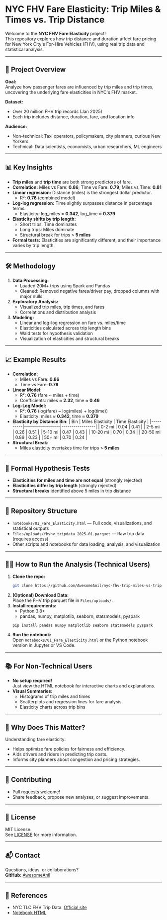 # NYC FHV Fare Elasticity: Trip Miles & Times vs. Trip Distance

Welcome to the **NYC FHV Fare Elasticity** project!  
This repository explores how trip distance and duration affect fare pricing for New York City's For-Hire Vehicles (FHV), using real trip data and statistical analysis.

---

## 🚀 Project Overview

**Goal:**  
Analyze how passenger fares are influenced by trip miles and trip times, uncovering the underlying fare elasticities in NYC's FHV market.

**Dataset:**  
- Over 20 million FHV trip records (Jan 2025)
- Each trip includes distance, duration, fare, and location info

**Audience:**  
- Non-technical: Taxi operators, policymakers, city planners, curious New Yorkers
- Technical: Data scientists, economists, urban researchers, ML engineers

---

## 📊 Key Insights

- **Trip miles** and **trip time** are both strong predictors of fare.
- **Correlation:** Miles vs Fare: **0.86**; Time vs Fare: **0.79**; Miles vs Time: **0.81**
- **Linear regression:** Distance (miles) is the strongest dollar predictor.
    - R²: **0.76** (combined model)
- **Log-log regression:** Time slightly surpasses distance in percentage terms.
    - Elasticity: log_miles ≈ **0.342**, log_time ≈ **0.379**
- **Elasticity shifts by trip length:**  
    - Short trips: Time dominates  
    - Long trips: Miles dominate  
    - Structural break for trips > **5 miles**
- **Formal tests:** Elasticities are significantly different, and their importance varies by trip length.

---

## 🛠️ Methodology

1. **Data Processing:**  
   - Loaded 20M+ trips using Spark and Pandas
   - Cleaned: Removed negative fares/driver pay, dropped columns with major nulls
2. **Exploratory Analysis:**  
   - Visualized trip miles, trip times, and fares
   - Correlations and distribution analysis
3. **Modeling:**  
   - Linear and log-log regression on fare vs. miles/time
   - Elasticities calculated across trip length bins
   - Wald tests for hypothesis validation
   - Visualization of elasticities and structural breaks

---

## 📈 Example Results

- **Correlation:**  
  - Miles vs Fare: **0.86**
  - Time vs Fare: **0.79**
- **Linear Model:**  
  - R²: **0.76** (fare ~ miles + time)
  - Coefficients: miles ≈ **2.32**, time ≈ **0.46**
- **Log-Log Model:**  
  - R²: **0.76** (log(fare) ~ log(miles) + log(time))
  - Elasticity: miles ≈ **0.342**, time ≈ **0.379**
- **Elasticity by Distance Bin:**
| Bin      | Miles Elasticity | Time Elasticity |
|----------|------------------|-----------------|
| 0-2 mi   | 0.04             | 0.41            |
| 2-5 mi   | 0.26             | 0.51            |
| 5-10 mi  | 0.47             | 0.43            |
| 10-20 mi | 0.70             | 0.34            |
| 20-50 mi | 0.89             | 0.23            |
| 50+ mi   | 0.70             | 0.24            |
- **Structural Break:**  
  - Miles elasticity overtakes time for trips > **5 miles**

---

## 🔬 Formal Hypothesis Tests

- **Elasticities for miles and time are not equal** (strongly rejected)
- **Elasticities differ by trip length** (strongly rejected)
- **Structural breaks** identified above 5 miles in trip distance

---

## 📂 Repository Structure

- `notebooks/01_Fare_Elasticity.html` — Full code, visualizations, and statistical outputs
- `Files/uploads/fhvhv_tripdata_2025-01.parquet` — Raw trip data (requires access)
- Other scripts and notebooks for data loading, analysis, and visualization

---

## 🧑‍💻 How to Run the Analysis (Technical Users)

1. **Clone the repo:**  
   ```bash
   git clone https://github.com/AwesomeAnil/nyc-fhv-trip-miles-vs-trip-distance.git
   ```
2. **(Optional) Download Data:**  
   Place the FHV trip parquet file in `Files/uploads/`.
3. **Install requirements:**  
   - Python 3.8+
   - pandas, numpy, matplotlib, seaborn, statsmodels, pyspark
   ```bash
   pip install pandas numpy matplotlib seaborn statsmodels pyspark
   ```
4. **Run the notebook:**  
   Open `notebooks/01_Fare_Elasticity.html` or the Python notebook version in Jupyter or VS Code.

---

## 📚 For Non-Technical Users

- **No setup required!**  
  Just view the HTML notebook for interactive charts and explanations.
- **Visual Summaries:**  
  - Histograms of trip miles and times
  - Scatterplots and regression lines for fare analysis
  - Elasticity charts across trip bins

---

## 🌇 Why Does This Matter?

Understanding fare elasticity:
- Helps optimize fare policies for fairness and efficiency.
- Aids drivers and riders in predicting trip costs.
- Informs city planners about congestion and pricing strategies.

---

## 🤝 Contributing

- Pull requests welcome!
- Share feedback, propose new analyses, or suggest improvements.

---

## 📝 License

MIT License.  
See [LICENSE](LICENSE) for more information.

---

## 📬 Contact

Questions, ideas, or collaborations?  
**GitHub:** [AwesomeAnil](https://github.com/AwesomeAnil)

---

## 📎 References

- NYC TLC FHV Trip Data: [Official site](https://www.nyc.gov/site/tlc/about/tlc-trip-record-data.page)
- [Notebook HTML](https://github.com/AwesomeAnil/nyc-fhv-trip-miles-vs-trip-distance/blob/main/notebooks/01_Fare_Elasticity.html)